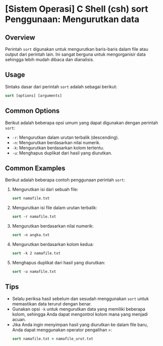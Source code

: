 # [Sistem Operasi] C Shell (csh) sort Penggunaan: Mengurutkan data

## Overview
Perintah `sort` digunakan untuk mengurutkan baris-baris dalam file atau output dari perintah lain. Ini sangat berguna untuk mengorganisir data sehingga lebih mudah dibaca dan dianalisis.

## Usage
Sintaks dasar dari perintah `sort` adalah sebagai berikut:

```csh
sort [options] [arguments]
```

## Common Options
Berikut adalah beberapa opsi umum yang dapat digunakan dengan perintah `sort`:

- `-r`: Mengurutkan dalam urutan terbalik (descending).
- `-n`: Mengurutkan berdasarkan nilai numerik.
- `-k`: Mengurutkan berdasarkan kolom tertentu.
- `-u`: Menghapus duplikat dari hasil yang diurutkan.

## Common Examples
Berikut adalah beberapa contoh penggunaan perintah `sort`:

1. Mengurutkan isi dari sebuah file:
   ```csh
   sort namafile.txt
   ```

2. Mengurutkan isi file dalam urutan terbalik:
   ```csh
   sort -r namafile.txt
   ```

3. Mengurutkan berdasarkan nilai numerik:
   ```csh
   sort -n angka.txt
   ```

4. Mengurutkan berdasarkan kolom kedua:
   ```csh
   sort -k 2 namafile.txt
   ```

5. Menghapus duplikat dari hasil yang diurutkan:
   ```csh
   sort -u namafile.txt
   ```

## Tips
- Selalu periksa hasil sebelum dan sesudah menggunakan `sort` untuk memastikan data terurut dengan benar.
- Gunakan opsi `-k` untuk mengurutkan data yang memiliki beberapa kolom, sehingga Anda dapat mengontrol kolom mana yang menjadi acuan.
- Jika Anda ingin menyimpan hasil yang diurutkan ke dalam file baru, Anda dapat menggunakan operator pengalihan `>`:
  ```csh
  sort namafile.txt > namafile_urut.txt
  ```